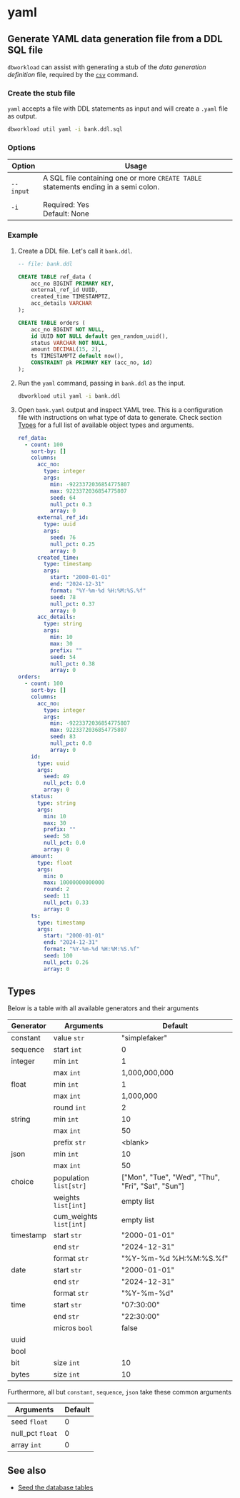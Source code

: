 # yaml

## Generate YAML data generation file from a DDL SQL file

`dbworkload` can assist with generating a stub of the _data generation definition_ file, required by the [`csv`](./csv.md) command.

### Create the stub file

`yaml` accepts a file with DDL statements as input and will create a `.yaml` file as output.

```bash
dbworkload util yaml -i bank.ddl.sql
```

### Options

|Option | Usage  |
| ------ | ------ |
| `--input`<br><br>`-i` | A SQL file containing one or more `CREATE TABLE` statements ending in a semi colon. <br><br>Required: Yes <br> Default: None |

### Example

1. Create a DDL file. Let's call it `bank.ddl`.

    ```sql
    -- file: bank.ddl

    CREATE TABLE ref_data (
        acc_no BIGINT PRIMARY KEY,
        external_ref_id UUID,
        created_time TIMESTAMPTZ,
        acc_details VARCHAR
    );

    CREATE TABLE orders (
        acc_no BIGINT NOT NULL,
        id UUID NOT NULL default gen_random_uuid(),
        status VARCHAR NOT NULL,
        amount DECIMAL(15, 2),
        ts TIMESTAMPTZ default now(),
        CONSTRAINT pk PRIMARY KEY (acc_no, id)
    );
    ```

2. Run the `yaml` command, passing in `bank.ddl` as the input.

    ```bash
    dbworkload util yaml -i bank.ddl
    ```

3. Open `bank.yaml` output and inspect YAML tree.
    This is a configuration file with instructions on what type of data to generate.
    Check section [Types](#types) for a full list of available object types and arguments.

    ```yaml
    ref_data:
      - count: 100
        sort-by: []
        columns:
          acc_no:
            type: integer
            args:
              min: -9223372036854775807
              max: 9223372036854775807
              seed: 64
              null_pct: 0.3
              array: 0
          external_ref_id:
            type: uuid
            args:
              seed: 76
              null_pct: 0.25
              array: 0
          created_time:
            type: timestamp
            args:
              start: "2000-01-01"
              end: "2024-12-31"
              format: "%Y-%m-%d %H:%M:%S.%f"
              seed: 78
              null_pct: 0.37
              array: 0
          acc_details:
            type: string
            args:
              min: 10
              max: 30
              prefix: ""
              seed: 54
              null_pct: 0.38
              array: 0
    orders:
      - count: 100
        sort-by: []
        columns:
          acc_no:
            type: integer
            args:
              min: -9223372036854775807
              max: 9223372036854775807
              seed: 83
              null_pct: 0.0
              array: 0
        id:
          type: uuid
          args:
            seed: 49
            null_pct: 0.0
            array: 0
        status:
          type: string
          args:
            min: 10
            max: 30
            prefix: ""
            seed: 58
            null_pct: 0.0
            array: 0
        amount:
          type: float
          args:
            min: 0
            max: 10000000000000
            round: 2
            seed: 11
            null_pct: 0.33
            array: 0
        ts:
          type: timestamp
          args:
            start: "2000-01-01"
            end: "2024-12-31"
            format: "%Y-%m-%d %H:%M:%S.%f"
            seed: 100
            null_pct: 0.26
            array: 0
    ```

## Types

Below is a table with all available generators and their arguments

| Generator | Arguments              | Default        |
|-----------|------------------------|----------------|
| constant  | value `str`            |"simplefaker"   |
| sequence  | start `int`            | 0              |
| integer   | min `int`              | 1              |
|           | max `int`              | 1,000,000,000  |
| float     | min `int`              | 1              |
|           | max `int`              | 1,000,000      |
|           | round `int`            | 2              |
| string    | min `int`              | 10             |
|           | max `int`              | 50             |
|           | prefix `str`           | <blank\>       |
| json      | min `int`              | 10             |
|           | max `int`              | 50             |
| choice    | population `list[str]` | ["Mon", "Tue", "Wed", "Thu", "Fri", "Sat", "Sun"] |
|           | weights  `list[int]`   | empty list     |
|           | cum_weights `list[int]`| empty list     |
| timestamp | start `str`            | "2000-01-01"   |
|           | end `str`              | "2024-12-31"   |
|           | format `str`           | "%Y-%m-%d %H:%M:%S.%f"|
| date      | start `str`            | "2000-01-01"   |
|           | end `str`              | "2024-12-31"   |
|           | format `str`           | "%Y-%m-%d"     |
| time      | start `str`            | "07:30:00"     |
|           | end `str`              | "22:30:00"     |
|           | micros `bool`          | false          |
| uuid      |                        |                |
| bool      |                        |                |
| bit       | size `int`             | 10             |
| bytes     | size `int`             | 10             |

Furthermore, all but `constant`, `sequence`, `json` take these common arguments

| Arguments              | Default        |
| -----------------------| ---------------|
| seed `float`           | 0              |
| null_pct `float`       | 0              |
| array `int`            | 0              |

## See also

- [Seed the database tables](/docs/getting_started/2.md)
